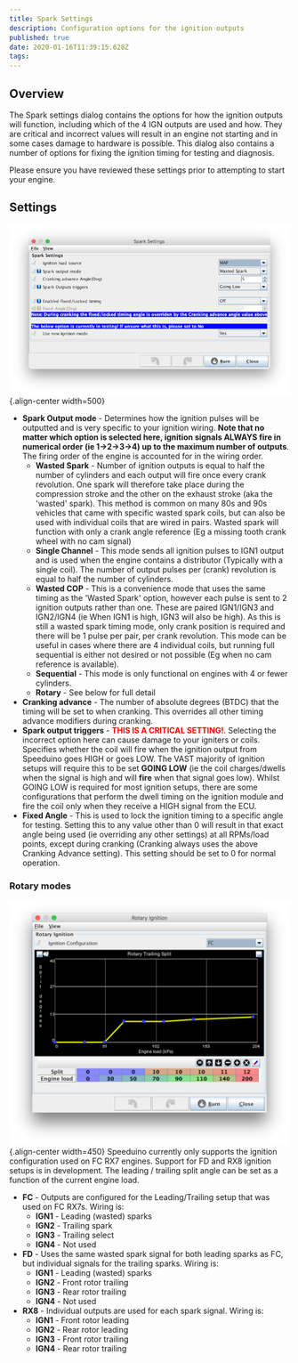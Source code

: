 ```yaml
---
title: Spark Settings
description: Configuration options for the ignition outputs
published: true
date: 2020-01-16T11:39:15.628Z
tags: 
---
```


Overview
--------

The Spark settings dialog contains the options for how the ignition outputs will function, including which of the 4 IGN outputs are used and how. They are critical and incorrect values will result in an engine not starting and in some cases damage to hardware is possible. This dialog also contains a number of options for fixing the ignition timing for testing and diagnosis.

Please ensure you have reviewed these settings prior to attempting to start your engine.

Settings
--------

![spark_settings.png](/img/ignition/spark_settings.png){.align-center width=500}
-   **Spark Output mode** - Determines how the ignition pulses will be outputted and is very specific to your ignition wiring. **Note that no matter which option is selected here, ignition signals ALWAYS fire in numerical order (ie 1-&gt;2-&gt;3-&gt;4) up to the maximum number of outputs**. The firing order of the engine is accounted for in the wiring order.
    -   **Wasted Spark** - Number of ignition outputs is equal to half the number of cylinders and each output will fire once every crank revolution. One spark will therefore take place during the compression stroke and the other on the exhaust stroke (aka the 'wasted' spark). This method is common on many 80s and 90s vehicles that came with specific wasted spark coils, but can also be used with individual coils that are wired in pairs. Wasted spark will function with only a crank angle reference (Eg a missing tooth crank wheel with no cam signal)
    -   **Single Channel** - This mode sends all ignition pulses to IGN1 output and is used when the engine contains a distributor (Typically with a single coil). The number of output pulses per (crank) revolution is equal to half the number of cylinders.
    -   **Wasted COP** - This is a convenience mode that uses the same timing as the 'Wasted Spark' option, however each pulse is sent to 2 ignition outputs rather than one. These are paired IGN1/IGN3 and IGN2/IGN4 (ie When IGN1 is high, IGN3 will also be high). As this is still a wasted spark timing mode, only crank position is required and there will be 1 pulse per pair, per crank revolution. This mode can be useful in cases where there are 4 individual coils, but running full sequential is either not desired or not possible (Eg when no cam reference is available).
    -   **Sequential** - This mode is only functional on engines with 4 or fewer cylinders.
    -   **Rotary** - See below for full detail
-   **Cranking advance** - The number of absolute degrees (BTDC) that the timing will be set to when cranking. This overrides all other timing advance modifiers during cranking.
-   **Spark output triggers** - <font color='red'>**THIS IS A CRITICAL SETTING!**</font>. Selecting the incorrect option here can cause damage to your igniters or coils. Specifies whether the coil will fire when the ignition output from Speeduino goes HIGH or goes LOW. The VAST majority of ignition setups will require this to be set **GOING LOW** (ie the coil charges/dwells when the signal is high and will **fire** when that signal goes low). Whilst GOING LOW is required for most ignition setups, there are some configurations that perform the dwell timing on the ignition module and fire the coil only when they receive a HIGH signal from the ECU.
-   **Fixed Angle** - This is used to lock the ignition timing to a specific angle for testing. Setting this to any value other than 0 will result in that exact angle being used (ie overriding any other settings) at all RPMs/load points, except during cranking (Cranking always uses the above Cranking Advance setting). This setting should be set to 0 for normal operation.

### Rotary modes

![rotary_settings.png](/img/ignition/rotary_settings.png){.align-center width=450}
Speeduino currently only supports the ignition configuration used on FC RX7 engines. Support for FD and RX8 ignition setups is in development. The leading / trailing split angle can be set as a function of the current engine load.

- **FC** - Outputs are configured for the Leading/Trailing setup that was used on FC RX7s. Wiring is:
  - **IGN1** - Leading (wasted) sparks
  - **IGN2** - Trailing spark
  - **IGN3** - Trailing select
  - **IGN4** - Not used
- **FD** - Uses the same wasted spark signal for both leading sparks as FC, but individual signals for the trailing sparks. Wiring is:
  - **IGN1** - Leading (wasted) sparks
  - **IGN2** - Front rotor trailing
  - **IGN3** - Rear rotor trailing
  - **IGN4** - Not used
- **RX8** - Individual outputs are used for each spark signal. Wiring is:
  - **IGN1** - Front rotor leading
  - **IGN2** - Rear rotor leading
  - **IGN3** - Front rotor trailing
  - **IGN4** - Rear rotor trailing